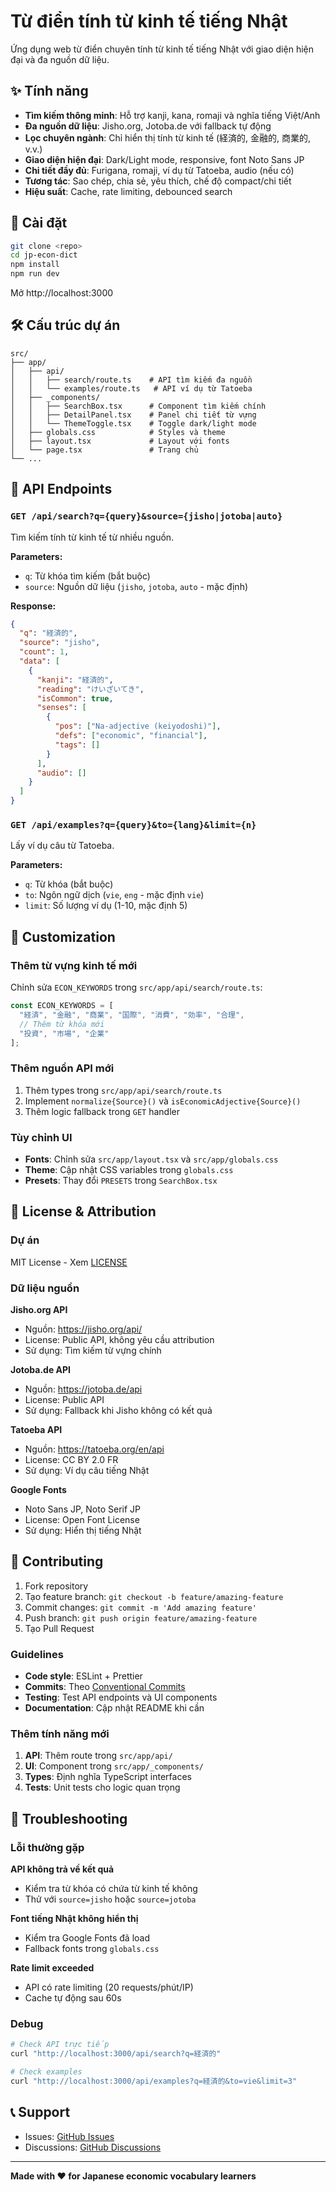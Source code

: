 # Từ điển tính từ kinh tế tiếng Nhật

Ứng dụng web từ điển chuyên tính từ kinh tế tiếng Nhật với giao diện hiện đại và đa nguồn dữ liệu.

## ✨ Tính năng

- **Tìm kiếm thông minh**: Hỗ trợ kanji, kana, romaji và nghĩa tiếng Việt/Anh
- **Đa nguồn dữ liệu**: Jisho.org, Jotoba.de với fallback tự động
- **Lọc chuyên ngành**: Chỉ hiển thị tính từ kinh tế (経済的, 金融的, 商業的, v.v.)
- **Giao diện hiện đại**: Dark/Light mode, responsive, font Noto Sans JP
- **Chi tiết đầy đủ**: Furigana, romaji, ví dụ từ Tatoeba, audio (nếu có)
- **Tương tác**: Sao chép, chia sẻ, yêu thích, chế độ compact/chi tiết
- **Hiệu suất**: Cache, rate limiting, debounced search

## 🚀 Cài đặt

```bash
git clone <repo>
cd jp-econ-dict
npm install
npm run dev
```

Mở http://localhost:3000

## 🛠️ Cấu trúc dự án

```
src/
├── app/
│   ├── api/
│   │   ├── search/route.ts    # API tìm kiếm đa nguồn
│   │   └── examples/route.ts   # API ví dụ từ Tatoeba
│   ├── _components/
│   │   ├── SearchBox.tsx      # Component tìm kiếm chính
│   │   ├── DetailPanel.tsx    # Panel chi tiết từ vựng
│   │   └── ThemeToggle.tsx    # Toggle dark/light mode
│   ├── globals.css            # Styles và theme
│   ├── layout.tsx             # Layout với fonts
│   └── page.tsx               # Trang chủ
└── ...
```

## 🔧 API Endpoints

### `GET /api/search?q={query}&source={jisho|jotoba|auto}`

Tìm kiếm tính từ kinh tế từ nhiều nguồn.

**Parameters:**
- `q`: Từ khóa tìm kiếm (bắt buộc)
- `source`: Nguồn dữ liệu (`jisho`, `jotoba`, `auto` - mặc định)

**Response:**
```json
{
  "q": "経済的",
  "source": "jisho",
  "count": 1,
  "data": [
    {
      "kanji": "経済的",
      "reading": "けいざいてき",
      "isCommon": true,
      "senses": [
        {
          "pos": ["Na-adjective (keiyodoshi)"],
          "defs": ["economic", "financial"],
          "tags": []
        }
      ],
      "audio": []
    }
  ]
}
```

### `GET /api/examples?q={query}&to={lang}&limit={n}`

Lấy ví dụ câu từ Tatoeba.

**Parameters:**
- `q`: Từ khóa (bắt buộc)
- `to`: Ngôn ngữ dịch (`vie`, `eng` - mặc định `vie`)
- `limit`: Số lượng ví dụ (1-10, mặc định 5)

## 🎨 Customization

### Thêm từ vựng kinh tế mới

Chỉnh sửa `ECON_KEYWORDS` trong `src/app/api/search/route.ts`:

```typescript
const ECON_KEYWORDS = [
  "経済", "金融", "商業", "国際", "消費", "効率", "合理",
  // Thêm từ khóa mới
  "投資", "市場", "企業"
];
```

### Thêm nguồn API mới

1. Thêm types trong `src/app/api/search/route.ts`
2. Implement `normalize{Source}()` và `isEconomicAdjective{Source}()`
3. Thêm logic fallback trong `GET` handler

### Tùy chỉnh UI

- **Fonts**: Chỉnh sửa `src/app/layout.tsx` và `src/app/globals.css`
- **Theme**: Cập nhật CSS variables trong `globals.css`
- **Presets**: Thay đổi `PRESETS` trong `SearchBox.tsx`

## 📄 License & Attribution

### Dự án
MIT License - Xem [LICENSE](LICENSE)

### Dữ liệu nguồn

**Jisho.org API**
- Nguồn: https://jisho.org/api/
- License: Public API, không yêu cầu attribution
- Sử dụng: Tìm kiếm từ vựng chính

**Jotoba.de API**
- Nguồn: https://jotoba.de/api
- License: Public API
- Sử dụng: Fallback khi Jisho không có kết quả

**Tatoeba API**
- Nguồn: https://tatoeba.org/en/api
- License: CC BY 2.0 FR
- Sử dụng: Ví dụ câu tiếng Nhật

**Google Fonts**
- Noto Sans JP, Noto Serif JP
- License: Open Font License
- Sử dụng: Hiển thị tiếng Nhật

## 🤝 Contributing

1. Fork repository
2. Tạo feature branch: `git checkout -b feature/amazing-feature`
3. Commit changes: `git commit -m 'Add amazing feature'`
4. Push branch: `git push origin feature/amazing-feature`
5. Tạo Pull Request

### Guidelines

- **Code style**: ESLint + Prettier
- **Commits**: Theo [Conventional Commits](https://conventionalcommits.org/)
- **Testing**: Test API endpoints và UI components
- **Documentation**: Cập nhật README khi cần

### Thêm tính năng mới

1. **API**: Thêm route trong `src/app/api/`
2. **UI**: Component trong `src/app/_components/`
3. **Types**: Định nghĩa TypeScript interfaces
4. **Tests**: Unit tests cho logic quan trọng

## 🐛 Troubleshooting

### Lỗi thường gặp

**API không trả về kết quả**
- Kiểm tra từ khóa có chứa từ kinh tế không
- Thử với `source=jisho` hoặc `source=jotoba`

**Font tiếng Nhật không hiển thị**
- Kiểm tra Google Fonts đã load
- Fallback fonts trong `globals.css`

**Rate limit exceeded**
- API có rate limiting (20 requests/phút/IP)
- Cache tự động sau 60s

### Debug

```bash
# Check API trực tiếp
curl "http://localhost:3000/api/search?q=経済的"

# Check examples
curl "http://localhost:3000/api/examples?q=経済的&to=vie&limit=3"
```

## 📞 Support

- Issues: [GitHub Issues](https://github.com/your-repo/issues)
- Discussions: [GitHub Discussions](https://github.com/your-repo/discussions)

---

**Made with ❤️ for Japanese economic vocabulary learners**